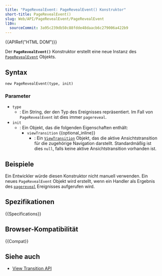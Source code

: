 ```yaml
---
title: "PageRevealEvent: PageRevealEvent() Konstruktor"
short-title: PageRevealEvent()
slug: Web/API/PageRevealEvent/PageRevealEvent
l10n:
  sourceCommit: 3a95c239db50c88fdde48daacb6c279006a422b9
---
```


{{APIRef("HTML DOM")}}

Der **`PageRevealEvent()`** Konstruktor erstellt eine neue Instanz des [`PageRevealEvent`](/de/docs/Web/API/PageRevealEvent) Objekts.

## Syntax

```js-nolint
new PageRevealEvent(type, init)
```

### Parameter

- `type`
  - : Ein String, der den Typ des Ereignisses repräsentiert. Im Fall von `PageRevealEvent` ist dies immer `pagereveal`.
- `init`
  - : Ein Objekt, das die folgenden Eigenschaften enthält:
    - `viewTransition` {{optional_inline}}
      - : Ein [`ViewTransition`](/de/docs/Web/API/ViewTransition) Objekt, das die aktive Ansichtstransition für die zugehörige Navigation darstellt. Standardmäßig ist dies `null`, falls keine aktive Ansichtstransition vorhanden ist.

## Beispiele

Ein Entwickler würde diesen Konstruktor nicht manuell verwenden. Ein neues `PageRevealEvent` Objekt wird erstellt, wenn ein Handler als Ergebnis des [`pagereveal`](/de/docs/Web/API/Window/pagereveal_event) Ereignisses aufgerufen wird.

## Spezifikationen

{{Specifications}}

## Browser-Kompatibilität

{{Compat}}

## Siehe auch

- [View Transition API](/de/docs/Web/API/View_Transition_API)
